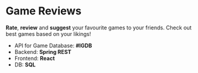# Game Reviews

**Rate**, **review** and **suggest** your favourite games to your friends. Check out best games based on your likings!
<br>
- API for Game Database: **#IGDB**<br>
- Backend: **Spring REST**<br>
- Frontend: **React**<br>
- DB: **SQL**
